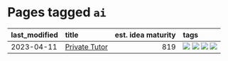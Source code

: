 # Pages tagged `ai`

|last_modified|title|est. idea maturity|tags
|:---|:---|---:|:---|
|2023-04-11|[Private Tutor](../private_tutor.md)|819|[![](https://img.shields.io/badge/tag-ai-161a53)](../tags/ai.md) [![](https://img.shields.io/badge/tag-discussion-abf295)](../tags/discussion.md) [![](https://img.shields.io/badge/tag-education-3b18a)](../tags/education.md) [![](https://img.shields.io/badge/tag-startup-b3194)](../tags/startup.md)|